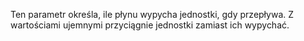 Ten parametr określa, ile płynu wypycha jednostki, gdy przepływa. Z wartościami ujemnymi przyciągnie jednostki zamiast ich wypychać.
